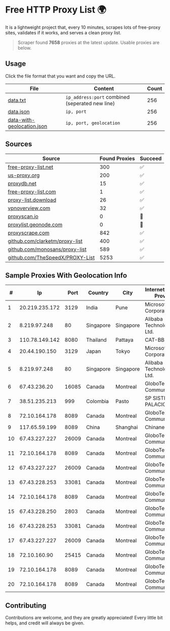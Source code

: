 
# Free HTTP Proxy List 🌍

It is a lightweight project that, every 10 minutes, scrapes lots of free-proxy sites, validates if it works, and serves a clean proxy list.


> Scraper found **7658** proxies at the latest update. Usable proxies are below.

## Usage

Click the file format that you want and copy the URL.


|File|Content|Count|
|----|-------|-----|
|[data.txt](https://raw.githubusercontent.com/themiralay/Proxy-List-World/master/data.txt)|`ip_address:port` combined (seperated new line)|256|
|[data.json](https://raw.githubusercontent.com/themiralay/Proxy-List-World/master/data.json)|`ip, port`|256|
|[data-with-geolocation.json](https://raw.githubusercontent.com/themiralay/Proxy-List-World/master/data-with-geolocation.json)|`ip, port, geolocation`|256|

## Sources

|Source|Found Proxies|Succeed|
|------|-------------|-------|
|[free-proxy-list.net](https://free-proxy-list.net)|300|✅|
|[us-proxy.org](https://www.us-proxy.org)|200|✅|
|[proxydb.net](http://proxydb.net)|15|✅|
|[free-proxy-list.com](https://free-proxy-list.com/?page=&port=&type%5B%5D=http&type%5B%5D=https&up_time=0&search=Search)|1|✅|
|[proxy-list.download](https://www.proxy-list.download/HTTP)|26|✅|
|[vpnoverview.com](https://vpnoverview.com/privacy/anonymous-browsing/free-proxy-servers)|32|✅|
|[proxyscan.io](https://www.proxyscan.io)|0|🚫|
|[proxylist.geonode.com](https://proxylist.geonode.com/api/proxy-list?limit=300&page=1&sort_by=lastChecked&sort_type=desc&protocols=http,https)|0|🚫|
|[proxyscrape.com](https://api.proxyscrape.com/v2/?request=displayproxies&protocol=http&timeout=10000&country=all&ssl=all&anonymity=all)|842|✅|
|[github.com/clarketm/proxy-list](https://raw.githubusercontent.com/clarketm/proxy-list/master/proxy-list-raw.txt)|400|✅|
|[github.com/monosans/proxy-list](https://raw.githubusercontent.com/monosans/proxy-list/main/proxies/http.txt)|589|✅|
|[github.com/TheSpeedX/PROXY-List](https://raw.githubusercontent.com/TheSpeedX/PROXY-List/master/http.txt)|5253|✅|


## Sample Proxies With Geolocation Info

|#|Ip|Port|Country|City|Internet Service Provider|
|-|--|----|-------|----|-------------------------|
|1|20.219.235.172|3129|India|Pune|Microsoft Corporation|
|2|8.219.97.248|80|Singapore|Singapore|Alibaba (US) Technology Co., Ltd.|
|3|110.78.149.142|8080|Thailand|Pattaya|CAT-BB|
|4|20.44.190.150|3129|Japan|Tokyo|Microsoft Corporation|
|5|8.219.97.248|80|Singapore|Singapore|Alibaba (US) Technology Co., Ltd.|
|6|67.43.236.20|16085|Canada|Montreal|GloboTech Communications|
|7|38.51.235.213|999|Colombia|Pasto|SP SISTEMAS PALACIOS LTDA|
|8|72.10.164.178|8089|Canada|Montreal|GloboTech Communications|
|9|117.65.59.199|8089|China|Shanghai|Chinanet|
|10|67.43.227.227|26009|Canada|Montreal|GloboTech Communications|
|11|72.10.164.178|8089|Canada|Montreal|GloboTech Communications|
|12|67.43.227.227|26009|Canada|Montreal|GloboTech Communications|
|13|67.43.228.253|33081|Canada|Montreal|GloboTech Communications|
|14|72.10.164.178|8089|Canada|Montreal|GloboTech Communications|
|15|67.43.228.250|2803|Canada|Montreal|GloboTech Communications|
|16|67.43.228.253|33081|Canada|Montreal|GloboTech Communications|
|17|67.43.227.227|26009|Canada|Montreal|GloboTech Communications|
|18|72.10.160.90|25415|Canada|Montreal|GloboTech Communications|
|19|72.10.164.178|8089|Canada|Montreal|GloboTech Communications|
|20|72.10.164.178|8089|Canada|Montreal|GloboTech Communications|



## Contributing

Contributions are welcome, and they are greatly appreciated! Every
little bit helps, and credit will always be given.

